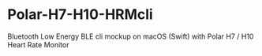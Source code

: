 # Polar-H7-H10-HRMcli
Bluetooth Low Energy BLE cli mockup on macOS (Swift) with Polar H7 / H10 Heart Rate Monitor
